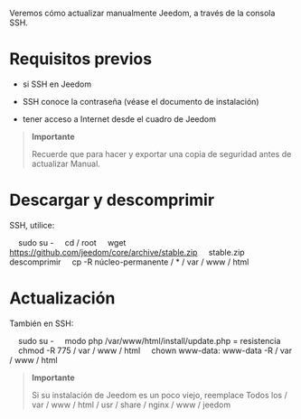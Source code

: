 Veremos cómo actualizar manualmente
Jeedom, a través de la consola SSH.

Requisitos previos
=========

-   si SSH en Jeedom

-   SSH conoce la contraseña (véase el documento de instalación)

-   tener acceso a Internet desde el cuadro de Jeedom

> **Importante**
>
> Recuerde que para hacer y exportar una copia de seguridad antes de actualizar
> Manual.

Descargar y descomprimir
===============================

SSH, utilice:

    sudo su -
    cd / root
    wget https://github.com/jeedom/core/archive/stable.zip
    stable.zip descomprimir
    cp -R núcleo-permanente / * / var / www / html

Actualización
===========

También en SSH:

    sudo su -
    modo php /var/www/html/install/update.php = resistencia
    chmod -R 775 / var / www / html
    chown www-data: www-data -R / var / www / html

> **Importante**
>
> Si su instalación de Jeedom es un poco viejo, reemplace
> Todos los / var / www / html / usr / share / nginx / www / jeedom
